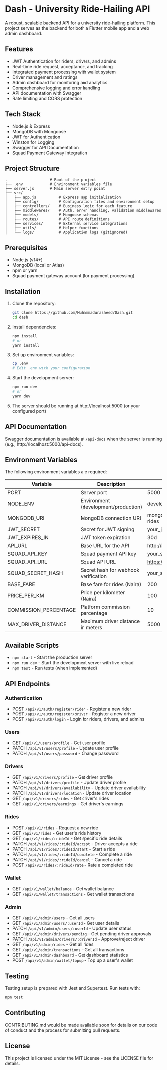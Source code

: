 
# Dash - University Ride-Hailing API

A robust, scalable backend API for a university ride-hailing platform. This project serves as the backend for both a Flutter mobile app and a web admin dashboard.

## Features

- JWT Authentication for riders, drivers, and admins
- Real-time ride request, acceptance, and tracking
- Integrated payment processing with wallet system
- Driver management and ratings
- Admin dashboard for monitoring and analytics
- Comprehensive logging and error handling
- API documentation with Swagger
- Rate limiting and CORS protection

## Tech Stack

- Node.js & Express
- MongoDB with Mongoose
- JWT for Authentication
- Winston for Logging
- Swagger for API Documentation
- Squad Payment Gateway Integration

## Project Structure

```
.                   # Root of the project
├── .env            # Environment variables file 
├── server.js       # Main server entry point 
├── src/
│   ├── app.js          # Express app initialization
│   ├── config/         # Configuration files and environment setup
│   ├── controllers/    # Business logic for each feature
│   ├── middlewares/    # Auth, error handling, validation middlewares
│   ├── models/         # Mongoose schemas
│   ├── routes/         # API route definitions
│   ├── services/       # External service integrations
│   ├── utils/          # Helper functions
│   └── logs/           # Application logs (gitignored)
```

## Prerequisites

- Node.js (v14+)
- MongoDB (local or Atlas)
- npm or yarn
- Squad payment gateway account (for payment processing)

## Installation

1. Clone the repository:
   ```bash
   git clone https://github.com/Muhammadurasheed/Dash.git
   cd dash
   ```

2. Install dependencies:
   ```bash
   npm install
   # or
   yarn install
   ```

3. Set up environment variables:
   ```bash
   cp .env
   # Edit .env with your configuration
   ```

4. Start the development server:
   ```bash
   npm run dev
   # or
   yarn dev
   ```

5. The server should be running at http://localhost:5000 (or your configured port)

## API Documentation

Swagger documentation is available at `/api-docs` when the server is running (e.g., http://localhost:5000/api-docs).

## Environment Variables

The following environment variables are required:

| Variable | Description | Example |
|----------|-------------|---------|
| PORT | Server port | 5000 |
| NODE_ENV | Environment (development/production) | development |
| MONGODB_URI | MongoDB connection URI | mongodb://localhost:27017/dash-rides |
| JWT_SECRET | Secret for JWT signing | your_jwt_secret_here |
| JWT_EXPIRES_IN | JWT token expiration | 30d |
| API_URL | Base URL for the API | http://localhost:5000 |
| SQUAD_API_KEY | Squad payment API key | your_squad_api_key |
| SQUAD_API_URL | Squad API URL | https://api.squadco.com |
| SQUAD_SECRET_HASH | Secret hash for webhook verification | your_squad_webhook_hash |
| BASE_FARE | Base fare for rides (Naira) | 200 |
| PRICE_PER_KM | Price per kilometer (Naira) | 100 |
| COMMISSION_PERCENTAGE | Platform commission percentage | 10 |
| MAX_DRIVER_DISTANCE | Maximum driver distance in meters | 5000 |

## Available Scripts

- `npm start` - Start the production server
- `npm run dev` - Start the development server with live reload
- `npm test` - Run tests (when implemented)

## API Endpoints

### Authentication
- POST `/api/v1/auth/register/rider` - Register a new rider
- POST `/api/v1/auth/register/driver` - Register a new driver
- POST `/api/v1/auth/login` - Login for riders, drivers, and admins

### Users
- GET `/api/v1/users/profile` - Get user profile
- PATCH `/api/v1/users/profile` - Update user profile
- PATCH `/api/v1/users/password` - Change password

### Drivers
- GET `/api/v1/drivers/profile` - Get driver profile
- PATCH `/api/v1/drivers/profile` - Update driver profile
- PATCH `/api/v1/drivers/availability` - Update driver availability
- PATCH `/api/v1/drivers/location` - Update driver location
- GET `/api/v1/drivers/rides` - Get driver's rides
- GET `/api/v1/drivers/earnings` - Get driver's earnings

### Rides
- POST `/api/v1/rides` - Request a new ride
- GET `/api/v1/rides` - Get user's ride history
- GET `/api/v1/rides/:rideId` - Get specific ride details
- PATCH `/api/v1/rides/:rideId/accept` - Driver accepts a ride
- PATCH `/api/v1/rides/:rideId/start` - Start a ride
- PATCH `/api/v1/rides/:rideId/complete` - Complete a ride
- PATCH `/api/v1/rides/:rideId/cancel` - Cancel a ride
- POST `/api/v1/rides/:rideId/rate` - Rate a completed ride

### Wallet
- GET `/api/v1/wallet/balance` - Get wallet balance
- GET `/api/v1/wallet/transactions` - Get wallet transactions

### Admin
- GET `/api/v1/admin/users` - Get all users
- GET `/api/v1/admin/users/:userId` - Get user details
- PATCH `/api/v1/admin/users/:userId` - Update user status
- GET `/api/v1/admin/drivers/pending` - Get pending driver approvals
- PATCH `/api/v1/admin/drivers/:driverId` - Approve/reject driver
- GET `/api/v1/admin/rides` - Get all rides
- GET `/api/v1/admin/transactions` - Get all transactions
- GET `/api/v1/admin/dashboard` - Get dashboard statistics
- POST `/api/v1/admin/wallet/topup` - Top up a user's wallet

## Testing

Testing setup is prepared with Jest and Supertest. Run tests with:
```bash
npm test
```

## Contributing

 CONTRIBUTING.md would be made available soon for details on our code of conduct and the process for submitting pull requests.

## License

This project is licensed under the MIT License - see the LICENSE file for details.
